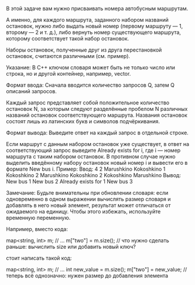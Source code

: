 В этой задаче вам нужно присваивать номера автобусным маршрутам.

А именно, для каждого маршрута, заданного набором названий остановок, нужно либо выдать новый номер (первому маршруту — 1, второму — 2 и т. д.), либо вернуть номер существующего маршрута, которому соответствует такой набор остановок.

Наборы остановок, полученные друг из друга перестановкой остановок, считаются различными (см. пример).

Указание:
В C++ ключом словаря может быть не только число или строка, но и другой контейнер, например, vector.

Формат ввода:
Сначала вводится количество запросов Q, затем Q описаний запросов.

Каждый запрос представляет собой положительное количество остановок N, за которым следуют разделённые пробелом N различных названий остановок соответствующего маршрута. Названия остановок состоят лишь из латинских букв и символов подчёркивания.

Формат вывода:
Выведите ответ на каждый запрос в отдельной строке.

Если маршрут с данным набором остановок уже существует, в ответ на соответствующий запрос выведите Already exists for i, где i — номер маршрута с таким набором остановок. В противном случае нужно выделить введённому набору остановок новый номер i и вывести его в формате New bus i.
Пример:
Ввод:
  4
  2 Marushkino Kokoshkino
  1 Kokoshkino
  2 Marushkino Kokoshkino
  2 Kokoshkino Marushkino
Вывод:
  New bus 1
  New bus 2
  Already exists for 1
  New bus 3

Замечание:
Будьте внимательны при обновлении словаря: если одновременно в одном выражении вычислять размер словаря и добавлять в него новый элемент, результат может отличаться от ожидаемого на единицу. Чтобы этого избежать, используйте временную переменную.

Например, вместо кода:

  map<string, int> m;
  // ...
  m["two"] = m.size();
  // что нужно сделать раньше: вычислить size или добавить новый ключ?

стоит написать такой код:

  map<string, int> m;
  // ...
  int new_value = m.size();
  m["two"] = new_value;
  // теперь всё однозначно: нужен размер до добавления элемента
